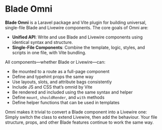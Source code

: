 # Blade Omni

**Blade Omni** is a Laravel package and Vite plugin for building universal, single-file Blade and Livewire components. The core goals of Omni are:

- **Unified API**: Write and use Blade and Livewire components using identical syntax and structure.
- **Single-File Components**: Combine the template, logic, styles, and scripts in one file, with Vite bundling.

All components—whether Blade or Livewire—can:

- Be mounted to a route as a full-page component  
- Define and typehint props the same way  
- Use layouts, slots, and attribute bags consistently  
- Include JS and CSS that’s omnid by Vite  
- Be rendered and included using the same syntax and helper  
- Define `mount`, `shouldRender`, and `with` methods  
- Define helper functions that can be used in templates

Omni makes it trivial to convert a Blade component into a Livewire one: Simply switch the class to extend Livewire, then add the behaviour. Your file structure, props, and other Blade features continue to work the same way.